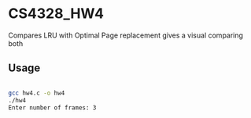 # CS4328_HW4

Compares LRU with Optimal Page replacement
gives a visual comparing both 

## Usage
```bash

gcc hw4.c -o hw4
./hw4
Enter number of frames: 3
